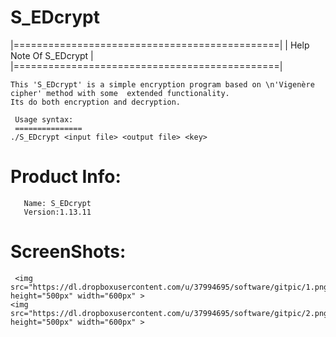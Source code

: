 S_EDcrypt
=========
 
|==============================================|
|           Help Note Of S_EDcrypt             |
|==============================================|
     
    This 'S_EDcrypt' is a simple encryption program based on \n'Vigenère cipher' method with some  extended functionality.
    Its do both encryption and decryption.
     
     Usage syntax:
     ===============
    ./S_EDcrypt <input file> <output file> <key>
    
     
Product Info:
=============
  
       Name: S_EDcrypt
       Version:1.13.11
       
       
ScreenShots:
===========
     <img src="https://dl.dropboxusercontent.com/u/37994695/software/gitpic/1.png" height="500px" width="600px" >
    <img src="https://dl.dropboxusercontent.com/u/37994695/software/gitpic/2.png" height="500px" width="600px" >
